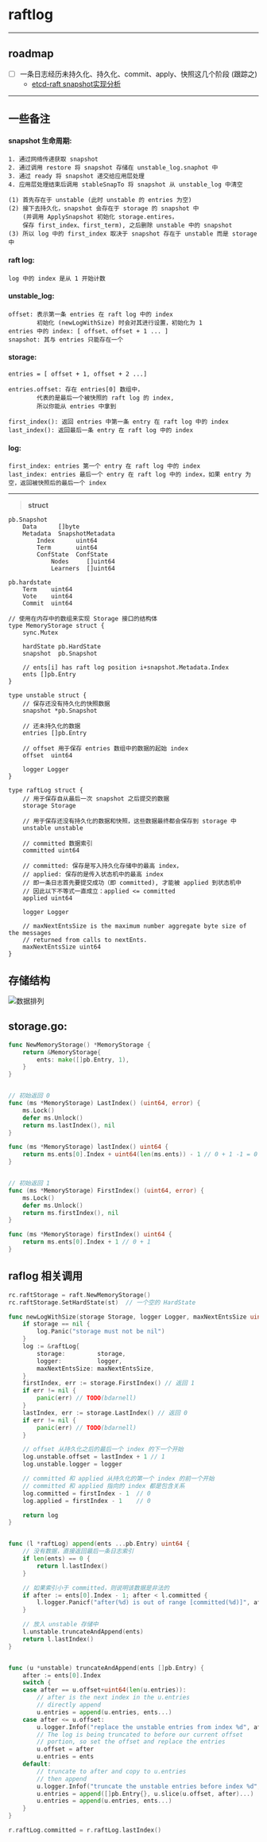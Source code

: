 # raftlog

---

## roadmap

* [ ] 一条日志经历未持久化、持久化、commit、apply、快照这几个阶段 (跟踪之)
    * [etcd-raft snapshot实现分析](https://zhuanlan.zhihu.com/p/29865583)

---

## 一些备注

#### snapshot 生命周期:
    1. 通过网络传递获取 snapshot
    2. 通过调用 restore 将 snapshot 存储在 unstable_log.snaphot 中
    3. 通过 ready 将 snapshot 递交给应用层处理
    4. 应用层处理结束后调用 stableSnapTo 将 snapshot 从 unstable_log 中清空

    (1) 首先存在于 unstable (此时 unstable 的 entries 为空)
    (2) 接下去持久化，snapshot 会存在于 storage 的 snapshot 中
        (并调用 ApplySnapshot 初始化 storage.entires，
        保存 first_index、first_term), 之后删除 unstable 中的 snapshot
    (3) 所以 log 中的 first_index 取决于 snapshot 存在于 unstable 而是 storage 中

#### raft log:
    log 中的 index 是从 1 开始计数

#### unstable_log:
    offset: 表示第一条 entries 在 raft log 中的 index
            初始化 (newLogWithSize) 时会对其进行设置，初始化为 1
    entries 中的 index: [ offset、offset + 1 ... ]
    snapshot: 其与 entries 只能存在一个

#### storage:
    entries = [ offset + 1, offset + 2 ...]

    entries.offset: 存在 entries[0] 数组中，
            代表的是最后一个被快照的 raft log 的 index,
            所以你能从 entries 中拿到

    first_index(): 返回 entries 中第一条 entry 在 raft log 中的 index
    last_index(): 返回最后一条 entry 在 raft log 中的 index

#### log:
    first_index: entries 第一个 entry 在 raft log 中的 index
    last_index: entries 最后一个 entry 在 raft log 中的 index，如果 entry 为空，返回被快照后的最后一个 index

---

> **struct**

```
pb.Snapshot
    Data      []byte
    Metadata  SnapshotMetadata
        Index      uint64
        Term       uint64
        ConfState  ConfState
            Nodes     []uint64
            Learners  []uint64

pb.hardstate
    Term    uint64
    Vote    uint64
    Commit  uint64
```

```
// 使用在内存中的数组来实现 Storage 接口的结构体
type MemoryStorage struct {
	sync.Mutex

	hardState pb.HardState
	snapshot  pb.Snapshot

	// ents[i] has raft log position i+snapshot.Metadata.Index
	ents []pb.Entry
}
```

```
type unstable struct {
	// 保存还没有持久化的快照数据
	snapshot *pb.Snapshot

	// 还未持久化的数据
	entries []pb.Entry

	// offset 用于保存 entries 数组中的数据的起始 index
	offset  uint64

	logger Logger
}
```

```
type raftLog struct {
	// 用于保存自从最后一次 snapshot 之后提交的数据
	storage Storage

	// 用于保存还没有持久化的数据和快照，这些数据最终都会保存到 storage 中
	unstable unstable

	// committed 数据索引
	committed uint64

	// committed: 保存是写入持久化存储中的最高 index，
    // applied: 保存的是传入状态机中的最高 index
	// 即一条日志首先要提交成功（即 committed), 才能被 applied 到状态机中
	// 因此以下不等式一直成立：applied <= committed
	applied uint64

	logger Logger

	// maxNextEntsSize is the maximum number aggregate byte size of the messages
	// returned from calls to nextEnts.
	maxNextEntsSize uint64
}
```

## 存储结构

![数据排列](https://www.codedump.info/media/imgs/20180922-etcd-raft/raftlog.png)


## storage.go:
```go
func NewMemoryStorage() *MemoryStorage {
	return &MemoryStorage{
		ents: make([]pb.Entry, 1),
	}
}


// 初始返回 0
func (ms *MemoryStorage) LastIndex() (uint64, error) {
	ms.Lock()
	defer ms.Unlock()
	return ms.lastIndex(), nil
}

func (ms *MemoryStorage) lastIndex() uint64 {
	return ms.ents[0].Index + uint64(len(ms.ents)) - 1 // 0 + 1 -1 = 0
}


// 初始返回 1
func (ms *MemoryStorage) FirstIndex() (uint64, error) {
	ms.Lock()
	defer ms.Unlock()
	return ms.firstIndex(), nil
}

func (ms *MemoryStorage) firstIndex() uint64 {
	return ms.ents[0].Index + 1 // 0 + 1
}
```


## raflog 相关调用

```go
rc.raftStorage = raft.NewMemoryStorage()
rc.raftStorage.SetHardState(st)  // 一个空的 HardState

func newLogWithSize(storage Storage, logger Logger, maxNextEntsSize uint64) *raftLog {
	if storage == nil {
		log.Panic("storage must not be nil")
	}
	log := &raftLog{
		storage:         storage,
		logger:          logger,
		maxNextEntsSize: maxNextEntsSize,
	}
	firstIndex, err := storage.FirstIndex() // 返回 1
	if err != nil {
		panic(err) // TODO(bdarnell)
	}
	lastIndex, err := storage.LastIndex() // 返回 0
	if err != nil {
		panic(err) // TODO(bdarnell)
	}

	// offset 从持久化之后的最后一个 index 的下一个开始
	log.unstable.offset = lastIndex + 1 // 1
	log.unstable.logger = logger

	// committed 和 applied 从持久化的第一个 index 的前一个开始
    // committed 和 applied 指向的 index 都是包含关系
	log.committed = firstIndex - 1  // 0
	log.applied = firstIndex - 1    // 0

	return log
}


func (l *raftLog) append(ents ...pb.Entry) uint64 {
	// 没有数据，直接返回最后一条日志索引
	if len(ents) == 0 {
		return l.lastIndex()
	}

	// 如果索引小于 committed，则说明该数据是非法的
	if after := ents[0].Index - 1; after < l.committed {
		l.logger.Panicf("after(%d) is out of range [committed(%d)]", after, l.committed)
	}

	// 放入 unstable 存储中
	l.unstable.truncateAndAppend(ents)
	return l.lastIndex()
}


func (u *unstable) truncateAndAppend(ents []pb.Entry) {
	after := ents[0].Index
	switch {
	case after == u.offset+uint64(len(u.entries)):
		// after is the next index in the u.entries
		// directly append
		u.entries = append(u.entries, ents...)
	case after <= u.offset:
		u.logger.Infof("replace the unstable entries from index %d", after)
		// The log is being truncated to before our current offset
		// portion, so set the offset and replace the entries
		u.offset = after
		u.entries = ents
	default:
		// truncate to after and copy to u.entries
		// then append
		u.logger.Infof("truncate the unstable entries before index %d", after)
		u.entries = append([]pb.Entry{}, u.slice(u.offset, after)...)
		u.entries = append(u.entries, ents...)
	}
}

r.raftLog.committed = r.raftLog.lastIndex()
```
